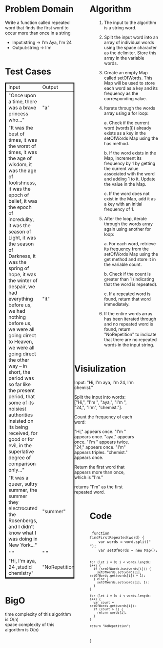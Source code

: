 <div style="float: left; width: 45%;">
<h1> Problem Domain </h1>
<p>
Write a function called repeated word that finds the first word to occur more than once in a string
</p>

<ul> <li>Input:string -> I'm Aya, I'm 24 </li>
<li> Output:string -> I'm </li>
 </ul> </div>

<div style="float: right; width: 45%;">
<h1> Algorithm </h1>
<ol>

1. The input to the algorithm is a string word.

2. Split the input word into an array of individual words using the space character as the delimiter. Store this array in the variable words.

3. Create an empty Map called setOfWords. This Map will be used to store each word as a key and its frequency as the corresponding value.

4. Iterate through the words array using a for loop:

   a. Check if the current word (words[i]) already exists as a key in the setOfWords Map using the has method.
   
   b. If the word exists in the Map, increment its frequency by 1 by getting the current value associated with the word and adding 1 to it. Update the value in the Map.
   
   c. If the word does not exist in the Map, add it as a key with an initial frequency of 1.

5. After the loop, iterate through the words array again using another for loop:

   a. For each word, retrieve its frequency from the setOfWords Map using the get method and store it in the variable count.
   
   b. Check if the count is greater than 1 (indicating that the word is repeated).

   c. If a repeated word is found, return that word immediately.

6. If the entire words array has been iterated through and no repeated word is found, return "NoRepetition" to indicate that there are no repeated words in the input string.

</ol>
</div>


<div style="float: left; width: 45%;">
<h1> Test Cases </h1>
<table style="border: solid black">
      <thead>
        <td> Input</td>
        <td> Output</td>
      </thead>
      <tr>
        <td>"Once upon a time, there was a brave princess who..."</td>
        <td> "a"</td>
      </tr>
      <tr>
         <td> "It was the best of times, it was the worst of times, it was the age of wisdom, it was the age of foolishness, it was the epoch of belief, it was the epoch of incredulity, it was the season of Light, it was the season of Darkness, it was the spring of hope, it was the winter of despair, we had everything before us, we had nothing before us, we were all going direct to Heaven, we were all going direct the other way – in short, the period was so far like the present period, that some of its noisiest authorities insisted on its being received, for good or for evil, in the superlative degree of comparison only..."</td>
        <td> "it"</td> 
      </tr>
      <tr>
       <td> "It was a queer, sultry summer, the summer they electrocuted the Rosenbergs, and I didn’t know what I was doing in New York..."</td>
       <td> "summer"</td>
      </tr>
      <tr>
       <td> " "</td>
       <td> " "</td>
      </tr>
       <tr>
       <td> "Hi, I'm aya, 24 ,studid chemistry"</td>
       <td> "NoRepetition"</td>
      </tr>
    </table>
</div>

<div style="float: left; width: 40%;">
<h1> Visiulization </h1> 
Input: "Hi, I'm aya, I'm 24, I'm chemist."

Split the input into words: ["Hi,", "I'm ", "aya,", "I'm ", "24,", "I'm", "chemist."].

Count the frequency of each word:

"Hi," appears once.
"I'm " appears once.
"aya," appears once.
"I'm " appears twice.
"24," appears once.
"I'm" appears triples.
"chemist." appears once.

Return the first word that appears more than once, which is "I'm."

returns "I'm" as the first repeated word.
</div>

<div style="float: right; width: 45%;">
<h1> Code </h1>
 <pre><code>
 function findFirstRepeated(word) {
    var words = word.split(" ");
    var setOfWords = new Map();
  
    for (let i = 0; i < words.length; i++) {
      if (setOfWords.has(words[i])) {
        setOfWords.set(words[i], setOfWords.get(words[i]) + 1);
      } else {
        setOfWords.set(words[i], 1);
      }
    }
  
    for (let i = 0; i < words.length; i++) {
      var count = setOfWords.get(words[i]);
      if (count > 1) {
        return words[i];
      }
    }
    
    return "NoRepetition";
  }
 </pre></code>
</div>



<div style="float: left; width: 45%;">
<h1> BigO </h1>
 time complexity of this algorithm is O(n) </br>
 space complexity of this algorithm is O(n)
</div>


